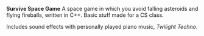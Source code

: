 **Survive Space Game**
A space game in which you avoid falling asteroids and flying fireballs, written in C++. 
Basic stuff made for a CS class. 

Includes sound effects with personally played piano music, *Twilight Techno*.
